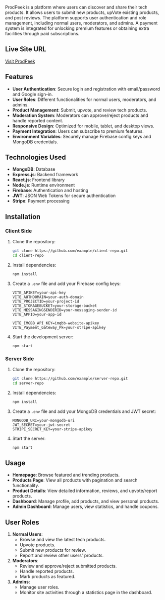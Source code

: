 
ProdPeek is a platform where users can discover and share their tech products. It allows users to submit new products, upVote  existing products, and post reviews. The platform supports user authentication and role management, including normal users, moderators, and admins. A payment system is integrated for unlocking premium features or obtaining extra facilities through paid subscriptions.

## Live Site URL
[Visit ProdPeek](https://prodpeek-5820d.web.app)

## Features
- **User Authentication**: Secure login and registration with email/password and Google sign-in.
- **User Roles**: Different functionalities for normal users, moderators, and admins.
- **Product Management**: Submit, upvote, and review tech products.
- **Moderation System**: Moderators can approve/reject products and handle reported content.
- **Responsive Design**: Optimized for mobile, tablet, and desktop views.
- **Payment Integration**: Users can subscribe to premium features.
- **Environment Variables**: Securely manage Firebase config keys and MongoDB credentials.

## Technologies Used
- **MongoDB**: Database
- **Express.js**: Backend framework
- **React.js**: Frontend library
- **Node.js**: Runtime environment
- **Firebase**: Authentication and hosting
- **JWT**: JSON Web Tokens for secure authentication
- **Stripe**: Payment processing

## Installation

### Client Side
1. Clone the repository:
    ```bash
    git clone https://github.com/example/client-repo.git
    cd client-repo
    ```
2. Install dependencies:
    ```bash
    npm install
    ```
3. Create a `.env` file and add your Firebase config keys:
    ```env
    VITE_APIKEY=your-api-key
    VITE_AUTHDOMAIN=your-auth-domain
    VITE_PROJECTID=your-project-id
    VITE_STORAGEBUCKET=your-storage-bucket
    VITE_MESSAGINGSENDERID=your-messaging-sender-id
    VITE_APPID=your-app-id

    VITE_IMGBB_API_KEY=imgbb-website-apikey
    VITE_Payment_Gateway_Pk=your-stripe-apikey
    ```
4. Start the development server:
    ```bash
    npm start
    ```

### Server Side
1. Clone the repository:
    ```bash
    git clone https://github.com/example/server-repo.git
    cd server-repo
    ```
2. Install dependencies:
    ```bash
    npm install
    ```
3. Create a `.env` file and add your MongoDB credentials and JWT secret:
    ```env
    MONGODB_URI=your-mongodb-uri
    JWT_SECRET=your-jwt-secret
    STRIPE_SECRET_KEY=your-stripe-apikey

    ```
4. Start the server:
    ```bash
    npm start
    ```

## Usage
- **Homepage**: Browse featured and trending products.
- **Products Page**: View all products with pagination and search functionality.
- **Product Details**: View detailed information, reviews, and upvote/report products.
- **Dashboard**: Manage profile, add products, and view personal products.
- **Admin Dashboard**: Manage users, view statistics, and handle coupons.

## User Roles
1. **Normal Users**:
    - Browse and view the latest tech products.
    - Upvote products.
    - Submit new products for review.
    - Report and review other users' products.
2. **Moderators**:
    - Review and approve/reject submitted products.
    - Handle reported products.
    - Mark products as featured.
3. **Admins**:
    - Manage user roles.
    - Monitor site activities through a statistics page in the dashboard.

